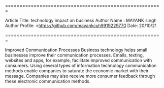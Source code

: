 
=======================================================

Article Title:  technology impact on business
Author Name : MAYANK singh 
Author Profile: <https://github.com/mayankcuh9919229770
Date: 20/10/21

=======================================================

Improved Communication Processes
Business technology helps small businesses improve their communication processes. Emails, texting, websites and apps, for example, facilitate improved communication with consumers. Using several types of information technology communication methods enable companies to saturate the economic market with their message. Companies may also receive more consumer feedback through these electronic communication methods.

